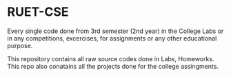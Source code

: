 # RUET-CSE
Every single code done from 3rd semester (2nd year) in the College Labs or in any competitions, excercises, for assignments or any other educational purpose.

This repository contains all raw source codes done in Labs, Homeworks.  This repo also conatains all the projects done for the college assingments. 
